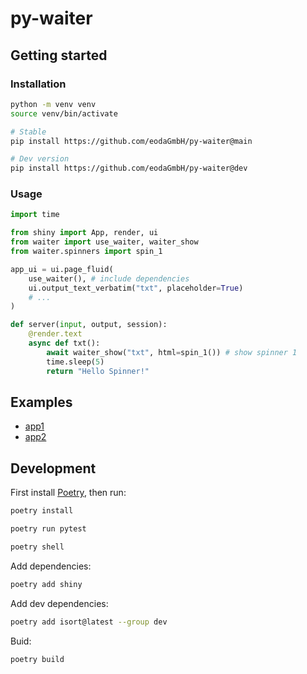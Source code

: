 # py-waiter

## Getting started

### Installation

```bash
python -m venv venv
source venv/bin/activate

# Stable
pip install https://github.com/eodaGmbH/py-waiter@main

# Dev version
pip install https://github.com/eodaGmbH/py-waiter@dev
```

### Usage

```python
import time

from shiny import App, render, ui
from waiter import use_waiter, waiter_show
from waiter.spinners import spin_1

app_ui = ui.page_fluid(
    use_waiter(), # include dependencies
    ui.output_text_verbatim("txt", placeholder=True)
    # ...
)

def server(input, output, session):
    @render.text
    async def txt():
        await waiter_show("txt", html=spin_1()) # show spinner 1
        time.sleep(5)
        return "Hello Spinner!"
```

## Examples

* [app1](examples/app1/app.py)
* [app2](examples/app2/app.py)

## Development

First install [Poetry](https://python-poetry.org/), then run:

```bash
poetry install

poetry run pytest

poetry shell
```

Add dependencies:

```bash
poetry add shiny
```

Add dev dependencies:

```bash
poetry add isort@latest --group dev
```

Buid:

```bash
poetry build
```
